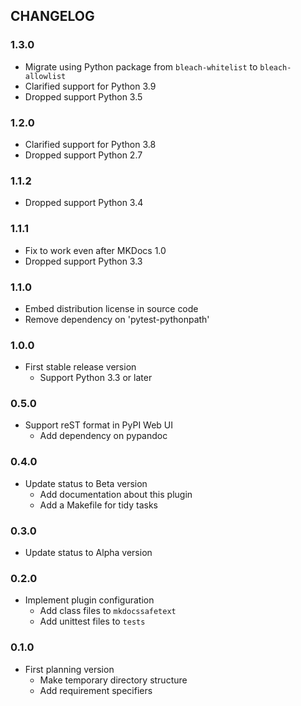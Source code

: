 ## CHANGELOG

### 1.3.0

* Migrate using Python package from `bleach-whitelist` to `bleach-allowlist`
* Clarified support for Python 3.9
* Dropped support Python 3.5

### 1.2.0

* Clarified support for Python 3.8
* Dropped support Python 2.7

### 1.1.2

* Dropped support Python 3.4

### 1.1.1

* Fix to work even after MKDocs 1.0
* Dropped support Python 3.3

### 1.1.0

* Embed distribution license in source code
* Remove dependency on 'pytest-pythonpath'

### 1.0.0

* First stable release version
    * Support Python 3.3 or later

### 0.5.0

* Support reST format in PyPI Web UI
    * Add dependency on pypandoc

### 0.4.0

* Update status to Beta version
    * Add documentation about this plugin
    * Add a Makefile for tidy tasks

### 0.3.0

* Update status to Alpha version

### 0.2.0

* Implement plugin configuration
    * Add class files to `mkdocssafetext`
    * Add unittest files to `tests`

### 0.1.0

* First planning version
    * Make temporary directory structure
    * Add requirement specifiers
